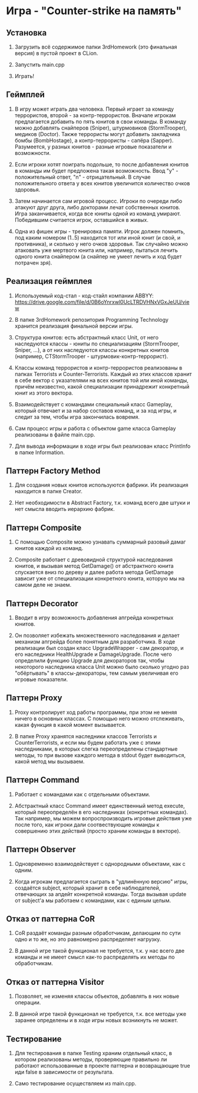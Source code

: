 <b> <h1> Игра - "Counter-strike на память" </h1> </b>

<b> <h2> Установка </h2> </b>

1) Загрузить всё содержимое папки 3rdHomework (это финальная версия) в пустой проект в CLion.

2) Запустить main.cpp

3) Играть!


<b> <h2> Геймплей </h2> </b>

1) В игру может играть два человека. Первый играет за команду террористов, второй - за контр-террористов.
Вначале игрокам предлагается добавить по пять юнитов в свои команды. В команду можно добавлять снайперов (Sniper),
штурмовиков (StormTrooper), медиков (Doctor). Также террористы могут добавить 
закладчика бомбы (BombHostage), а контр-террористы - сапёра (Sapper).
Разумеется, у разных юнитов - разные игровые показатели и возможности.

2) Если игроки хотят поиграть подольше, то после добавления юнитов в команды им будет предложена такая
возможность. Ввод "y" - положительный ответ, "n" - отрицательный. В случае положительного ответа у всех юнитов 
увеличится количество очков здоровья.

3) Затем начинается сам игровой процесс. Игроки по очереди либо атакуют друг друга, либо докторами лечат собственных юнитов.
Игра заканчивается, когда все юниты одной из команд умирают. Победившим считается игрок, оставшийся в живых.

4) Одна из фишек игры - тренировка памяти. Игрок должен помнить, под каким номером (1..5) находится тот или иной юнит (и свой, 
и противника), и сколько у него очков здоровья. Так случайно можно атаковать уже мертвого юнита или, например, пытаться лечить одного 
юнита снайпером (а снайпер не умеет лечить и ход будет потрачен зря).


<b> <h2> Реализация геймплея </h2> </b>

1) Используемый код-стал - код-стайл компании ABBYY: https://drive.google.com/file/d/0B6oYnrxwl0UcLTRDVHNxVGxJeUU/view

2) В папке 3rdHomework репозитория Programming Technology хранится реализация финальной версии игры.
 
3) Структура юнитов: есть абстрактный класс Unit, от него наследуются классы - юниты по специализациям (StormTrooper, Sniper, ...), а
от них наследуются классы конкретных юнитов (например, CTStormTrooper - штурмовик-контр-террорист). 

4) Классы команд террористов и контр-террористов реализованы в папках Terrorists и Counter-Terrorists. Каждый из этих классов хранит 
в себе вектор с указателями на всех юнитов той или иной команды, причём неизвестно, какой специализации принадрежит конкретный юнит 
из этого вектора.

5) Взаимодействует с командами специальный класс Gameplay, который отвечает и за набор составов команд, и за ход игры, и следит за тем,
чтобы игра закончилась вовремя.

6) Сам процесс игры и работа с объектом game класса Gameplay реализованы в файле main.cpp.

7) Для вывода информации в ходе игры был реализован класс PrintInfo в папке Information.


<b> <h2> Паттерн Factory Method </h2> </b>

1) Для создания новых юнитов используются фабрики. Их реализация находится в папке Creator.

2) Нет необходимости в Abstract Factory, т.к. команд всего две штуки и нет смысла вводить
иерархию фабрик.


<b> <h2> Паттерн Composite </h2> </b>

1) С помощью Composite можно узнавать суммарный разовый дамаг юнитов каждой из команд.

2) Composite работает с древовидной структурой наследования юнитов, и вызывая метод GetDamage() 
от абстрактного юнита спускается вниз по дереву и далее работа метода GetDamage зависит уже от 
специализации конкретного юнита, которую мы на самом деле не знаем.


<b> <h2> Паттерн Decorator </h2> </b> 

1) Вводит в игру возможность добавления апгрейда конкретных юнитов. 

2) Он позволяет избежать множественного наследования и делает механизм апгрейда более понятным для разработчика. 
В ходе реализации был создан класс UpgradeWrapper - сам декоратор, и его наследники HealthUpgrade и DamageUpgrade. 
После чего определили функцию Upgrade для декораторов так, чтобы некоторого наследника класса Unit можно было сколько 
угодно раз "обёртывать" в классы-декораторы, тем самым увеличивая его игровые показатели.


<b> <h2> Паттерн Proxy </h2> </b>

1) Proxy контролирует ход работы программы, при этом не меняя ничего в основных классах. С помощью него можно 
отслеживать, какая функция в какой момент вызывается.

2) В папке Proxy хранятся наследники классов Terrorists и CounterTerrorists, и если мы будем работать уже с этими 
наследниками, в которых слегка переопределены стандартные методы, то при вызове каждого метода в stdout будет 
выводиться, какой метод мы вызываем.


<b> <h2> Паттерн Command </h2> </b>

1) Работает с командами как с отдельными объектами. 

2) Абстрактный класс Command имеет единственный метод execute, который переопределён в его наследниках (конкретных 
командах). Так например, мы можем вопроспроизводить игровые действия уже после того, как игроки дали соотвествующие 
команды к совершению этих действий (просто храним команды в векторе).


<b> <h2> Паттерн Observer </h2> </b>

1) Одновременно взаимодействует с однородными объектами, как с одним.

2) Когда игрокам предлагается сыграть в "удлинённую версию" игры, создаётся subject, который хранит в себе наблюдателей,
отвечающих за апдейт конкретной команды. Тогда вызывая update от subject'а мы работаем с командами, как с единым целым.


<b> <h2> Отказ от паттерна CoR </h2> </b>

1) CoR раздаёт команды разным обработчикам, делающим по сути одно и то же, но это равномерно распределяет нагрузку.

2) В данной игре такой функционал не требуется, т.к. у нас всего две команды и не имеет смысл как-то распределять их 
методы по обработчикам.


<b> <h2> Отказ от паттерна Visitor </h2> </b>

1) Позволяет, не изменяя классы объектов, добавлять в них новые операции.

2) В данной игре такой функционал не требуется, т.к. все методы уже заранее определены и в ходе игры новых возникнуть 
не может.


<b> <h2> Тестирование </h2> </b>

1)  Для тестирования в папке Testing храним отдельный класс, в котором реализованы методы, проверяющие правильно ли работают использованные в проекте паттерна и возвращающие true иди false в зависимости от результата.

2) Само тестирование осуществляем из main.cpp.